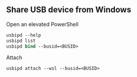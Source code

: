 
## Share USB device from Windows

Open an elevated PowerShell

```ps
usbipd --help
usbipd list
usbipd bind --busid=<BUSID>
```

Attach

```ps
usbipd attach --wsl --busid=<BUSID>
```
